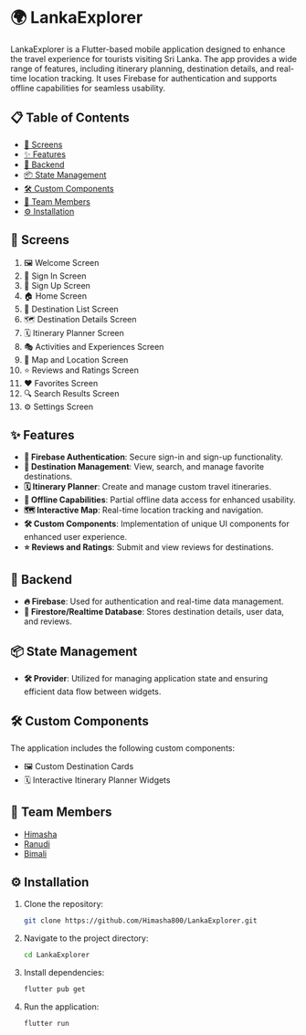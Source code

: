 # 🌍 LankaExplorer

LankaExplorer is a Flutter-based mobile application designed to enhance the travel experience for tourists visiting Sri Lanka. The app provides a wide range of features, including itinerary planning, destination details, and real-time location tracking. It uses Firebase for authentication and supports offline capabilities for seamless usability.

## 📋 Table of Contents
- [📱 Screens](#screens)
- [✨ Features](#features)
- [🔗 Backend](#backend)
- [📦 State Management](#state-management)
- [🛠️ Custom Components](#custom-components)
- [👥 Team Members](#team-members)
- [⚙️ Installation](#installation)

## 📱 Screens
1. 🖼️ Welcome Screen
2. 🔐 Sign In Screen
3. 📝 Sign Up Screen
4. 🏠 Home Screen
5. 📍 Destination List Screen
6. 🗺️ Destination Details Screen
7. 🗓️ Itinerary Planner Screen
8. 🎭 Activities and Experiences Screen
9. 🗾 Map and Location Screen
10. ⭐ Reviews and Ratings Screen
11. ❤️ Favorites Screen
12. 🔍 Search Results Screen
13. ⚙️ Settings Screen

## ✨ Features
- **🔑 Firebase Authentication**: Secure sign-in and sign-up functionality.
- **📍 Destination Management**: View, search, and manage favorite destinations.
- **🗓️ Itinerary Planner**: Create and manage custom travel itineraries.
- **📶 Offline Capabilities**: Partial offline data access for enhanced usability.
- **🗺️ Interactive Map**: Real-time location tracking and navigation.
- **🛠️ Custom Components**: Implementation of unique UI components for enhanced user experience.
- **⭐ Reviews and Ratings**: Submit and view reviews for destinations.

## 🔗 Backend
- **🔥 Firebase**: Used for authentication and real-time data management.
- **📂 Firestore/Realtime Database**: Stores destination details, user data, and reviews.

## 📦 State Management
- **🛠️ Provider**: Utilized for managing application state and ensuring efficient data flow between widgets.

## 🛠️ Custom Components
The application includes the following custom components:
- 🖼️ Custom Destination Cards
- 🗓️ Interactive Itinerary Planner Widgets

## 👥 Team Members
- [Himasha](https://github.com/Himasha800)
- [Ranudi](https://github.com/Ranudi-Kariyapperuma)
- [Bimali](https://github.com/Bimali31)

## ⚙️ Installation
1. Clone the repository:
   ```bash
   git clone https://github.com/Himasha800/LankaExplorer.git
   ```
2. Navigate to the project directory:
   ```bash
   cd LankaExplorer
   ```
3. Install dependencies:
   ```bash
   flutter pub get
   ```
4. Run the application:
   ```bash
   flutter run
   ```
